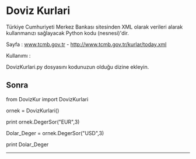 # Doviz Kurlari

Türkiye Cumhuriyeti Merkez Bankası sitesinden XML olarak verileri alarak kullanmanızı sağlayacak Python kodu (nesnesi)'dir. 

Sayfa : www.tcmb.gov.tr -  http://www.tcmb.gov.tr/kurlar/today.xml

Kullanımı :

DovizKurlari.py dosyasını kodunuzun olduğu dizine ekleyin. 

Sonra 
---------------------------------------------

from DovizKur import DovizKurlari

ornek = DovizKurlari()

print ornek.DegerSor("EUR",3)

Dolar_Deger = ornek.DegerSor("USD",3)

print Dolar_Deger

----------------------------------------------
